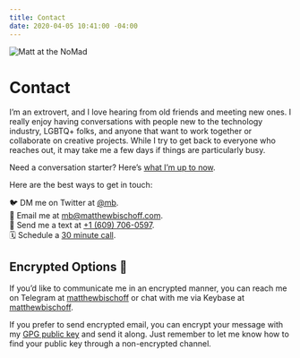 ```yaml
---
title: Contact
date: 2020-04-05 10:41:00 -04:00
---
```


![Matt at the NoMad](/uploads/nomad.jpeg)

# Contact

I’m an extrovert, and I love hearing from old friends and meeting new ones. I really enjoy having conversations with people new to the technology industry, LGBTQ+ folks, and anyone that want to work together or collaborate on creative projects. While I try to get back to everyone who reaches out, it may take me a few days if things are particularly busy.

Need a conversation starter? Here’s [what I’m up to now](https://matthewbischoff.com/now/).

Here are the best ways to get in touch:

🐦  DM me on Twitter at [@mb](https://twitter.com/mb).  
📧  Email me at [mb@matthewbischoff.com](mailto:mb@matthewbischoff.com).  
📲  Send me a text at <a href="tel:+16097060597">+1 (609) 706-0597</a>.  
🗓  Schedule a [30 minute call](https://calendly.com/matthewbischoff/30-minute-call).  

## Encrypted Options 🔐

If you’d like to communicate me in an encrypted manner, you can reach me on Telegram at [matthewbischoff](http://t.me/matthewbischoff) or chat with me via Keybase at [matthewbischoff](https://keybase.io/matthewbischoff).

If you prefer to send encrypted email, you can encrypt your message with my [GPG public key](/matthewbischoff.gpg) and send it along. Just remember to let me know how to find your public key through a non-encrypted channel.